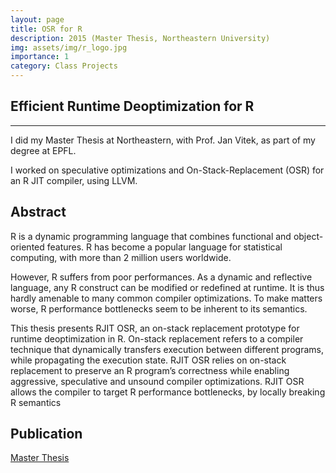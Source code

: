```yaml
---
layout: page
title: OSR for R
description: 2015 (Master Thesis, Northeastern University)
img: assets/img/r_logo.jpg
importance: 1
category: Class Projects 
---
```


## Efficient Runtime Deoptimization for R 
---

I did my Master Thesis at Northeastern, with Prof. Jan Vitek, as part of my degree at EPFL.

I worked on speculative optimizations and On-Stack-Replacement (OSR) for an R JIT compiler, using LLVM.

## Abstract

R is a dynamic programming language that combines functional and object-oriented features.
R has become a popular language for statistical computing, with more than 2 million users worldwide.

However, R suffers from poor performances.
As a dynamic and reflective language, any R construct can be modified or redefined at runtime.
It is thus hardly amenable to many common compiler optimizations.
To make matters worse, R performance bottlenecks seem to be inherent to its semantics.

This thesis presents RJIT OSR, an on-stack replacement prototype for runtime deoptimization in R.
On-stack replacement refers to a compiler technique that dynamically transfers execution between different programs, while propagating the execution state.
RJIT OSR relies on on-stack replacement to preserve an R program’s correctness while enabling aggressive, speculative and unsound compiler optimizations.
RJIT OSR allows the compiler to target R performance bottlenecks, by locally breaking R semantics

## Publication

<a href='https://github.com/aghosn/master-thesis/blob/master/MasterThesis/main.pdf'>Master Thesis</a>
